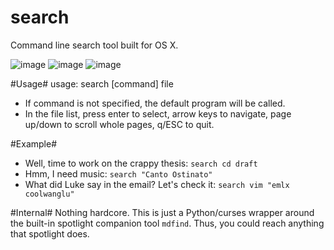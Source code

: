 search
======

Command line search tool built for OS X.

![image](https://github.com/v-yadli/search/raw/master/screenshots/1.png)
![image](https://github.com/v-yadli/search/raw/master/screenshots/2.png)
![image](https://github.com/v-yadli/search/raw/master/screenshots/3.png)


#Usage#
usage: search [command] file
- If command is not specified, the default program will be called.
- In the file list, press enter to select, arrow keys to navigate, page up/down to scroll whole pages, q/ESC to quit.

#Example#
- Well, time to work on the crappy thesis: ``search cd draft``
- Hmm, I need music: ``search "Canto Ostinato"``
- What did Luke say in the email? Let's check it: ``search vim "emlx coolwanglu"``

#Internal#
Nothing hardcore. This is just a Python/curses wrapper around the built-in spotlight companion tool ``mdfind``. Thus, you could reach anything that spotlight does.
